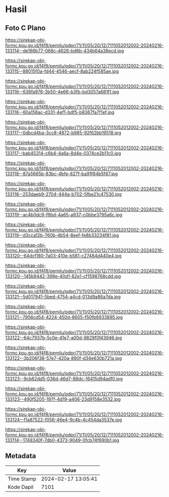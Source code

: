 # Hasil

## Foto C Plano

https://sirekap-obj-formc.kpu.go.id/f4f8/pemilu/pdpr/71/11/05/20/12/7111052012002-20240216-133114--de186b77-068c-4626-bd6b-434b64a38ecd.jpg

https://sirekap-obj-formc.kpu.go.id/f4f8/pemilu/pdpr/71/11/05/20/12/7111052012002-20240216-133115--88015f0a-fd44-4546-aecf-8ab224f585ae.jpg

https://sirekap-obj-formc.kpu.go.id/f4f8/pemilu/pdpr/71/11/05/20/12/7111052012002-20240216-133116--636fa976-3b50-4e66-b3fb-bd3057a681f1.jpg

https://sirekap-obj-formc.kpu.go.id/f4f8/pemilu/pdpr/71/11/05/20/12/7111052012002-20240216-133116--60a158ac-d331-4ef1-bdf5-b8367fa7f1ef.jpg

https://sirekap-obj-formc.kpu.go.id/f4f8/pemilu/pdpr/71/11/05/20/12/7111052012002-20240216-133117--0dbcd4ba-3cc8-4872-b985-92f62bb19518.jpg

https://sirekap-obj-formc.kpu.go.id/f4f8/pemilu/pdpr/71/11/05/20/12/7111052012002-20240216-133117--bab45314-c6b4-4a6a-8d4e-0374ce2b11c0.jpg

https://sirekap-obj-formc.kpu.go.id/f4f8/pemilu/pdpr/71/11/05/20/12/7111052012002-20240216-133118--87a5665b-83bc-4bfe-827f-ba91f84b5f87.jpg

https://sirekap-obj-formc.kpu.go.id/f4f8/pemilu/pdpr/71/11/05/20/12/7111052012002-20240216-133118--253daeb9-2704-444a-b702-5fbe21c47530.jpg

https://sirekap-obj-formc.kpu.go.id/f4f8/pemilu/pdpr/71/11/05/20/12/7111052012002-20240216-133119--ac4b0dc9-f9bd-4a65-a937-c0bbe3795a6c.jpg

https://sirekap-obj-formc.kpu.go.id/f4f8/pemilu/pdpr/71/11/05/20/12/7111052012002-20240216-133119--d3cca12b-760b-4b54-8eef-fe8b33234f81.jpg

https://sirekap-obj-formc.kpu.go.id/f4f8/pemilu/pdpr/71/11/05/20/12/7111052012002-20240216-133120--64dcf180-7a03-410e-b581-c27484d440e4.jpg

https://sirekap-obj-formc.kpu.go.id/f4f8/pemilu/pdpr/71/11/05/20/12/7111052012002-20240216-133120--145b9442-398e-40d1-82e1-cf1598768cdd.jpg

https://sirekap-obj-formc.kpu.go.id/f4f8/pemilu/pdpr/71/11/05/20/12/7111052012002-20240216-133121--5d017941-5bed-4754-a4cd-013d9a86a7da.jpg

https://sirekap-obj-formc.kpu.go.id/f4f8/pemilu/pdpr/71/11/05/20/12/7111052012002-20240216-133121--7956cd54-4224-450d-8605-f50fb8933895.jpg

https://sirekap-obj-formc.kpu.go.id/f4f8/pemilu/pdpr/71/11/05/20/12/7111052012002-20240216-133122--64c7937b-5c0e-41e7-a00d-9829f0f43946.jpg

https://sirekap-obj-formc.kpu.go.id/f4f8/pemilu/pdpr/71/11/05/20/12/7111052012002-20240216-133122--3b206f38-57e7-420a-890f-d34e630b721a.jpg

https://sirekap-obj-formc.kpu.go.id/f4f8/pemilu/pdpr/71/11/05/20/12/7111052012002-20240216-133123--9cb62dd5-036d-46d7-88dc-16415d94adf0.jpg

https://sirekap-obj-formc.kpu.go.id/f4f8/pemilu/pdpr/71/11/05/20/12/7111052012002-20240216-133123--490f5205-197f-4d19-a406-23d9158e3532.jpg

https://sirekap-obj-formc.kpu.go.id/f4f8/pemilu/pdpr/71/11/05/20/12/7111052012002-20240216-133124--f1a87522-f056-46e4-9c4b-4c454da3537e.jpg

https://sirekap-obj-formc.kpu.go.id/f4f8/pemilu/pdpr/71/11/05/20/12/7111052012002-20240216-133114--1748340f-7db0-4373-9049-0fcb74f690b1.jpg


## Metadata

| Key        | Value               |
| ---------- | ------------------- |
| Time Stamp | 2024-02-17 13:05:41 |
| Kode Dapil | 7101                |



